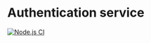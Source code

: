 # Authentication service
[![Node.js CI](https://github.com/olegdemchenko/Authentication-service/actions/workflows/node.js.yml/badge.svg)](https://github.com/olegdemchenko/Authentication-service/actions/workflows/node.js.yml)
